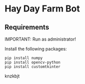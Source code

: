 # Hay Day Farm Bot

## Requirements

IMPORTANT: Run as administrator!

Install the following packages:
```
pip install numpy
pip install opencv-python
pip install customtkinter
```

knzkbjt
